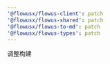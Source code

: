 ```yaml
---
'@flowusx/flowus-client': patch
'@flowusx/flowus-shared': patch
'@flowusx/flowus-to-md': patch
'@flowusx/flowus-types': patch
---
```


调整构建

